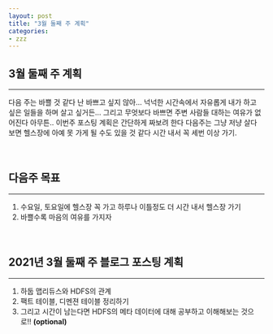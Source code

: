 ```yaml
---
layout: post
title: "3월 둘째 주 계획"
categories:
- zzz
---
```



## 3월 둘째 주 계획
---
다음 주는 바쁠 것 같다 난 바쁘고 싶지 않아… 넉넉한 시간속에서 자유롭게 내가 하고 싶은 일들을 하며 살고 싶거든… 그리고 무엇보다 바쁘면 주변 사람들 대하는 여유가 없어진다 아무튼.. 이번주 포스팅 계획은 간단하게 짜보려 한다 다음주는 그냥 저냥 살다 보면 헬스장에 아예 못 가게 될 수도 있을 것 같다 시간 내서 꼭 세번 이상 가기.<br/><br/><br/>

## 다음주 목표
---
1.	수요일, 토요일에 헬스장 꼭 가고 하루나 이틀정도 더 시간 내서 헬스장 가기
2.	바쁠수록 마음의 여유를 가지자<br/><br/><br/>


## 2021년 3월 둘째 주 블로그 포스팅 계획
---
1.	하둡 맵리듀스와 HDFS의 관계
2.	팩트 테이블, 디멘젼 테이블 정리하기
3.  그리고 시간이 남는다면 HDFS의 메타 데이터에 대해 공부하고 이해해보는 것으로!! **(optional)**